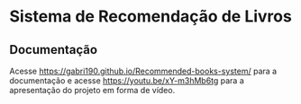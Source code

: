 # Sistema de Recomendação de Livros

## Documentação
Acesse https://gabri190.github.io/Recommended-books-system/ para a documentação e acesse https://youtu.be/xY-m3hMb6tg para a apresentação do projeto em forma de vídeo.























